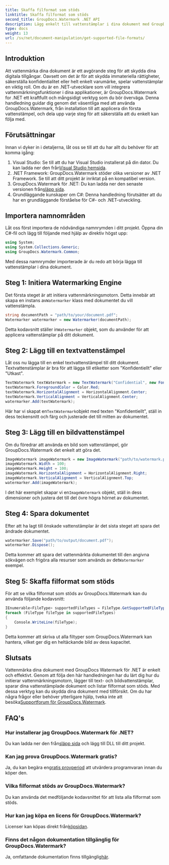```yaml
---
title: Skaffa filformat som stöds
linktitle: Skaffa filformat som stöds
second_title: GroupDocs.Watermark .NET API
description: Lägg enkelt till vattenstämplar i dina dokument med GroupDocs.Watermark för .NET. Följ vår omfattande, steg-för-steg-guide för att skydda dina digitala tillgångar.
type: docs
weight: 13
url: /sv/net/document-manipulation/get-supported-file-formats/
---
```

## Introduktion
Att vattenmärka dina dokument är ett avgörande steg för att skydda dina digitala tillgångar. Oavsett om det är för att skydda immateriella rättigheter, säkerställa konfidentialitet eller helt enkelt varumärke, spelar vattenstämplar en viktig roll. Om du är en .NET-utvecklare som vill integrera vattenmärkningsfunktioner i dina applikationer, är GroupDocs.Watermark for .NET ett kraftfullt och mångsidigt verktyg som du bör överväga. Denna handledning guidar dig genom det väsentliga med att använda GroupDocs.Watermark, från installation till att applicera din första vattenstämpel, och dela upp varje steg för att säkerställa att du enkelt kan följa med.
## Förutsättningar
Innan vi dyker in i detaljerna, låt oss se till att du har allt du behöver för att komma igång:
1.  Visual Studio: Se till att du har Visual Studio installerat på din dator. Du kan ladda ner den från[Visual Studio hemsida](https://visualstudio.microsoft.com/).
2. .NET Framework: GroupDocs.Watermark stöder olika versioner av .NET Framework. Se till att ditt projekt är inriktat på en kompatibel version.
3. GroupDocs.Watermark för .NET: Du kan ladda ner den senaste versionen från[släpp sida](https://releases.groupdocs.com/Watermark/net/).
4. Grundläggande kunskaper om C#: Denna handledning förutsätter att du har en grundläggande förståelse för C#- och .NET-utveckling.
## Importera namnområden
Låt oss först importera de nödvändiga namnrymden i ditt projekt. Öppna din C#-fil och lägg till följande med hjälp av direktiv högst upp:
```csharp
using System;
using System.Collections.Generic;
using GroupDocs.Watermark.Common;
```
Med dessa namnrymder importerade är du redo att börja lägga till vattenstämplar i dina dokument.

## Steg 1: Initiera Watermarking Engine
 Det första steget är att initiera vattenmärkningsmotorn. Detta innebär att skapa en instans av`Watermarker` klass med dokumentet du vill vattenstämpla.
```csharp
string documentPath = "path/to/your/document.pdf";
Watermarker watermarker = new Watermarker(documentPath);
```
 Detta kodavsnitt ställer in`Watermarker` objekt, som du använder för att applicera vattenstämplar på ditt dokument.
## Steg 2: Lägg till en textvattenstämpel
Låt oss nu lägga till en enkel textvattenstämpel till ditt dokument. Textvattenstämplar är bra för att lägga till etiketter som "Konfidentiellt" eller "Utkast".
```csharp
TextWatermark textWatermark = new TextWatermark("Confidential", new Font("Arial", 36));
textWatermark.ForegroundColor = Color.Red;
textWatermark.HorizontalAlignment = HorizontalAlignment.Center;
textWatermark.VerticalAlignment = VerticalAlignment.Center;
watermarker.Add(textWatermark);
```
 Här har vi skapat en`TextWatermark`objekt med texten "Konfidentiellt", ställ in dess teckensnitt och färg och justerade det till mitten av dokumentet.
## Steg 3: Lägg till en bildvattenstämpel
Om du föredrar att använda en bild som vattenstämpel, gör GroupDocs.Watermark det enkelt att göra det.
```csharp
ImageWatermark imageWatermark = new ImageWatermark("path/to/watermark.png");
imageWatermark.Width = 100;
imageWatermark.Height = 100;
imageWatermark.HorizontalAlignment = HorizontalAlignment.Right;
imageWatermark.VerticalAlignment = VerticalAlignment.Top;
watermarker.Add(imageWatermark);
```
 I det här exemplet skapar vi en`ImageWatermark` objekt, ställ in dess dimensioner och justera det till det övre högra hörnet av dokumentet.
## Steg 4: Spara dokumentet
Efter att ha lagt till önskade vattenstämplar är det sista steget att spara det ändrade dokumentet.
```csharp
watermarker.Save("path/to/output/document.pdf");
watermarker.Dispose();
```
 Detta kommer att spara det vattenmärkta dokumentet till den angivna sökvägen och frigöra alla resurser som används av det`Watermarker` exempel.
## Steg 5: Skaffa filformat som stöds
För att se vilka filformat som stöds av GroupDocs.Watermark kan du använda följande kodavsnitt:
```csharp
IEnumerable<FileType> supportedFileTypes = FileType.GetSupportedFileTypes();
foreach (FileType fileType in supportedFileTypes)
{
    Console.WriteLine(fileType);
}
```
Detta kommer att skriva ut alla filtyper som GroupDocs.Watermark kan hantera, vilket ger dig en heltäckande bild av dess kapacitet.
## Slutsats
Vattenmärka dina dokument med GroupDocs Watermark för .NET är enkelt och effektivt. Genom att följa den här handledningen har du lärt dig hur du initierar vattenmärkningsmotorn, lägger till text- och bildvattenstämplar, sparar dina vattenstämplade dokument och listar filformat som stöds. Med dessa verktyg kan du skydda dina dokument med tillförsikt.
 Om du har några frågor eller behöver ytterligare hjälp, tveka inte att besöka[Supportforum för GroupDocs.Watermark](https://forum.groupdocs.com/c/watermark/19).
## FAQ's
### Hur installerar jag GroupDocs.Watermark för .NET?
 Du kan ladda ner den från[släpp sida](https://releases.groupdocs.com/Watermark/net/) och lägg till DLL till ditt projekt.
### Kan jag prova GroupDocs.Watermark gratis?
 Ja, du kan begära en[gratis provperiod](https://releases.groupdocs.com/) att utvärdera programvaran innan du köper den.
### Vilka filformat stöds av GroupDocs.Watermark?
Du kan använda det medföljande kodavsnittet för att lista alla filformat som stöds.
### Hur kan jag köpa en licens för GroupDocs.Watermark?
 Licenser kan köpas direkt från[köpsidan](https://purchase.groupdocs.com/buy).
### Finns det någon dokumentation tillgänglig för GroupDocs.Watermark?
 Ja, omfattande dokumentation finns tillgänglig[här](https://reference.groupdocs.com/Watermark/net/).